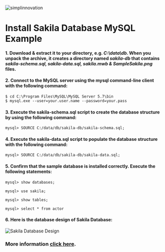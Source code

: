![simplinnovation](https://4.bp.blogspot.com/-f7YxPyqHAzY/WJ6VnkvE0SI/AAAAAAAADTQ/0tDQPTrVrtMAFT-q-1-3ktUQT5Il9FGdQCLcB/s600/simpLINnovation1a.png)

# Install Sakila Database MySQL Example

#### 1. Download & extract it to your directory, e.g. *C:\data\db*. When you unpack the archive, it creates a directory named *sakila-db* that contains *sakila-schema.sql, sakila-data.sql, sakila.mwb & SampleSakila.png* files.

#### 2. Connect to the MySQL server using the mysql command-line client with the following command:

```shell
$ cd C:\Program Files\MySQL\MySQL Server 5.7\bin
$ mysql.exe --user=your.user.name --password=your.pass
```

#### 3. Execute the sakila-schema.sql script to create the database structure by using the following command:

```shell
mysql> SOURCE C:/data/db/sakila-db/sakila-schema.sql;
```

#### 4. Execute the sakila-data.sql script to populate the database structure with the following command:

```shell
mysql> SOURCE C:/data/db/sakila-db/sakila-data.sql;
```

#### 5. Confirm that the sample database is installed correctly. Execute the following statements:

```shell
mysql> show databases;
```
```shell
mysql> use sakila;
```
```shell
mysql> show tables;
```
```shell
mysql> select * from actor
```
#### 6. Here is the database design of Sakila Database:

![Sakila Database Design](https://raw.githubusercontent.com/LintangWisesa/Sakila_MySQL_Example/master/SampleSakila.png)

### More information [click here](https://dev.mysql.com/doc/sakila/en/sakila-introduction.html).
